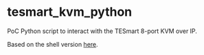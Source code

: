 # tesmart_kvm_python
PoC Python script to interact with the TESmart 8-port KVM over IP.

Based on the shell version [here](https://github.com/bbeaudoin/bash/tree/master/tesmart).
